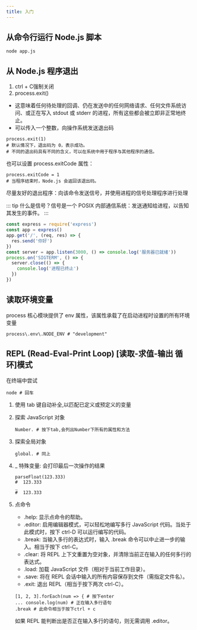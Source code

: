 ```yaml
---
title: 入门
---
```


## 从命令行运行 Node.js 脚本

```shell
node app.js
```

## 从 Node.js 程序退出

1. ctrl + C强制关闭
2. process.exit()

- 这意味着任何待处理的回调、仍在发送中的任何网络请求、任何文件系统访问、或正在写入 stdout 或 stderr 的进程，所有这些都会被立即非正常地终止。
- 可以传入一个整数，向操作系统发送退出码

```shell
process.exit(1)
# 默认情况下，退出码为 0，表示成功。
# 不同的退出码具有不同的含义，可以在系统中用于程序与其他程序的通信。
```

也可以设置 process.exitCode 属性：

```shell
process.exitCode = 1
# 当程序结束时，Node.js 会返回该退出码。
```

尽量友好的退出程序：向该命令发送信号，并使用进程的信号处理程序进行处理

::: tip
什么是信号？信号是一个 POSIX 内部通信系统：发送通知给进程，以告知其发生的事件。
:::

```javascript
const express = require('express')
const app = express()
app.get('/', (req, res) => {
  res.send('你好')
})
const server = app.listen(3000, () => console.log('服务器已就绪'))
process.on('SIGTERM', () => {
  server.close(() => {
    console.log('进程已终止')
  })
})
```

## 读取环境变量

process 核心模块提供了 env 属性，该属性承载了在启动进程时设置的所有环境变量

```shell
process\.env\.NODE_ENV # "development"
```

## REPL (Read-Eval-Print Loop) [读取-求值-输出 循环]模式

在终端中尝试

```shell
node # 回车
```

1. 使用 tab 键自动补全,以匹配已定义或预定义的变量
2. 探索 JavaScript 对象

    ```shell
    Number. # 按下tab,会列出Number下所有的属性和方法
    ```

3. 探索全局对象

    ```shell
    global. # 同上
    ```

4. _ 特殊变量: 会打印最后一次操作的结果

    ```shell
    parseFloat(123.333)
    #  123.333
    _
    #  123.333
    ```

5. 点命令

    - .help: 显示点命令的帮助。
    - .editor: 启用编辑器模式，可以轻松地编写多行 JavaScript 代码。当处于此模式时，按下 ctrl-D 可以运行编写的代码。
    - .break: 当输入多行的表达式时，输入 .break 命令可以中止进一步的输入。相当于按下 ctrl-C。
    - .clear: 将 REPL 上下文重置为空对象，并清除当前正在输入的任何多行的表达式。
    - .load: 加载 JavaScript 文件（相对于当前工作目录）。
    - .save: 将在 REPL 会话中输入的所有内容保存到文件（需指定文件名）。
    - .exit: 退出 REPL（相当于按下两次 ctrl-C）。

    ```shell
    [1, 2, 3].forEach(num => { # 按下enter
    ... console.log(num) # 正在输入多行语句
    .break # 此命令相当于按下ctrl + c
    ```

    如果 REPL 能判断出是否正在输入多行的语句，则无需调用 .editor。
